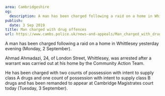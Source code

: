 ```yaml
area: Cambridgeshire
og:
  description: A man has been charged following a raid on a home in Whittlesey yesterday evening (Monday, 2 September).
publish:
  date: 3 Sep 2019
title: Man charged with drug offences
url: https://www.cambs.police.uk/news-and-appeals/Man_charged_with_drug_offences
```

A man has been charged following a raid on a home in Whittlesey yesterday evening (Monday, 2 September).

Ahmad Ahmadazi, 24, of London Street, Whittlesey, was arrested after a warrant was carried out at his home by the Community Action Team.

He has been charged with two counts of possession with intent to supply class A drugs and one count of possession with intent to supply class B drugs and has been remanded to appear at Cambridge Magistrates court today (Tuesday, 3 September).
